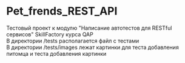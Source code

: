 # Pet_frends_REST_API

Тестовый проект к модулю "Написание автотестов для RESTful сервисов" SkillFactory курса QAP <br>
В директории /tests располагается файл с тестами <br>
В директории /tests/images лежат картинки для теста добавления питомца и теста добавления картинки <br>
